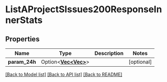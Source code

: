 # ListAProjectSIssues200ResponseInnerStats

## Properties

Name | Type | Description | Notes
------------ | ------------- | ------------- | -------------
**param_24h** | Option<[**Vec<Vec<f32>>**](array.md)> |  | [optional]

[[Back to Model list]](../README.md#documentation-for-models) [[Back to API list]](../README.md#documentation-for-api-endpoints) [[Back to README]](../README.md)



